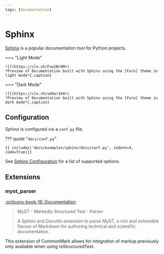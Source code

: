 ```yaml
---
tags: [Documentation]
---
```


# Sphinx

[Sphinx] is a popular documentation tool for Python projects.

=== "Light Mode"

    ![](https://cln.sh/Fxw2BrHM+)
    *Preview of Documentation built with Sphinx using the [Furo] theme in light mode*{.caption}

=== "Dark Mode"

    ![](https://cln.sh/vmXwr1mX+)
    *Preview of Documentation built with Sphinx using the [Furo] theme in dark mode*{.caption}

## Configuration

Sphinx is configured via a `conf.py` file.

??? quote "`docs/conf.py`"

    {{ includex('docs/examples/sphinx/docs/conf.py', indent=4, code=True)}}

See [Sphinx Configuration](https://www.sphinx-doc.org/en/master/usage/configuration.html) for a list of supported options.

## Extensions

### myst_parser

[:octicons-book-16: Documentation][myst-parser]

> MyST - Markedly Structured Text - Parser
>
> A Sphinx and Docutils extension to parse MyST, a rich and extensible flavour of Markdown for authoring technical and scientific documentation.

This extension of CommonMark allows for integration of markup previously only available when using reStructuredText.

[sphinx]: https://www.sphinx-doc.org
[furo]: https://github.com/pradyunsg/furo
[myst]: https://myst-parser.readthedocs.io/
[automodule]: https://www.sphinx-doc.org/en/master/usage/extensions/autodoc.html
[myst-parser]: https://myst-parser.readthedocs.io
